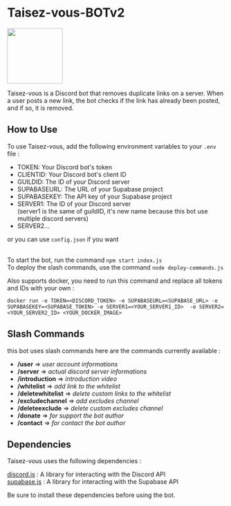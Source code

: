 # Taisez-vous-BOTv2 

<img width="128px" src="https://user-images.githubusercontent.com/51421090/235319413-bd5b5c47-e5f8-452b-951c-95a4fb48a74e.png">


Taisez-vous is a Discord bot that removes duplicate links on a server. When a user posts a new link, the bot checks if the link has already been posted, and if so, it is removed.

<h2>How to Use</h2>

To use Taisez-vous, add the following environment variables to your `.env` file :
<ul>
<li>TOKEN: Your Discord bot's token</li>
<li>CLIENTID: Your Discord bot's client ID</li>
<li>GUILDID: The ID of your Discord server</li>
<li>SUPABASEURL: The URL of your Supabase project</li>
<li>SUPABASEKEY: The API key of your Supabase project</li>
<li>SERVER1: The ID of your Discord server<br>
(server1 is the same of guildID, it's new name because this bot use multiple discord servers)</li>
<li>SERVER2...</li>
</ul> 

or you can use `config.json` if you want<br>
<br>

To start the bot, run the command `npm start index.js` <br> 
To deploy the slash commands, use the command `node deploy-commands.js`  

Also supports docker, you need to run this command and replace all tokens and IDs with your own :  

`docker run -e TOKEN=<DISCORD_TOKEN> -e SUPABASEURL=<SUPABASE_URL> -e SUPABASEKEY=<SUPABASE_TOKEN> -e SERVER1=<YOUR_SERVER1_ID>  -e SERVER2=<YOUR_SERVER2_ID> <YOUR_DOCKER_IMAGE>` 


<h2>Slash Commands</h2>

this bot uses slash commands here are the commands currently available :
<ul>
<li><b>/user</b> => <i>user account informations</i></li>
<li><b>/server</b> => <i>actual discord server informations</i></li>
<li><b>/introduction</b> => <i>introduction video</i></li>
<li><b>/whitelist</b> => <i>add link to the whitelist</i></li>
<li><b>/deletewhitelist</b> => <i>delete custom links to the whitelist</i></li>
<li><b>/excludechannel</b> => <i>add excludes channel</i></li>
<li><b>/deleteexclude</b> => <i>delete custom excludes channel</i></li>
<li><b>/donate</b> => <i>for support the bot author</i></li>
<li><b>/contact</b> => <i>for contact the bot author</i></li>
</ul>
<h2>Dependencies</h2>

Taisez-vous uses the following dependencies :  

[discord.js](https://discord.js.org/#/) : A library for interacting with the Discord API<br> 
[supabase.js](https://supabase.com/) : A library for interacting with the Supabase API<br> 

Be sure to install these dependencies before using the bot.
